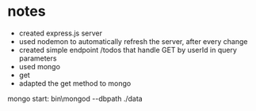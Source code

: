 # notes

- created express.js server
- used nodemon to automatically refresh the server, after every change
- created simple endpoint /todos that handle GET by userId in query parameters
- used mongo
- get 
- adapted the get method to mongo

mongo start: bin\mongod --dbpath ./data